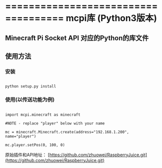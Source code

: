 ====================================
mcpi库 (Python3版本)
====================================


## Minecraft Pi Socket API 对应的Python的库文件


## 使用方法

### 安装

```

python setup.py install

```

### 使用(以传送功能为例)

```

import mcpi.minecraft as minecraft

#NOTE - replace "player" below with your name

mc = minecraft.Minecraft.create(address="192.168.1.200", name="player") 

mc.player.setPos(0, 100, 0)

```

原始插件和API地址：
[https://github.com/zhuowei/RaspberryJuice.git](https://github.com/zhuowei/RaspberryJuice.git)

